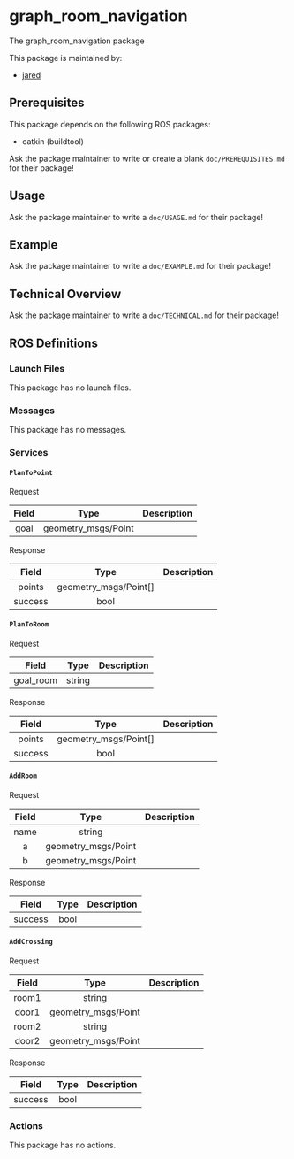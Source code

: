 # graph_room_navigation

The graph_room_navigation package

This package is maintained by:
- [jared](mailto:jared@todo.todo)

## Prerequisites

This package depends on the following ROS packages:
- catkin (buildtool)

Ask the package maintainer to write or create a blank `doc/PREREQUISITES.md` for their package!

## Usage

Ask the package maintainer to write a `doc/USAGE.md` for their package!

## Example

Ask the package maintainer to write a `doc/EXAMPLE.md` for their package!

## Technical Overview

Ask the package maintainer to write a `doc/TECHNICAL.md` for their package!

## ROS Definitions

### Launch Files

This package has no launch files.

### Messages

This package has no messages.

### Services

#### `PlanToPoint`

Request

| Field | Type | Description |
|:-:|:-:|---|
| goal | geometry_msgs/Point |  |

Response

| Field | Type | Description |
|:-:|:-:|---|
| points | geometry_msgs/Point[] |  |
| success | bool |  |

#### `PlanToRoom`

Request

| Field | Type | Description |
|:-:|:-:|---|
| goal_room | string |  |

Response

| Field | Type | Description |
|:-:|:-:|---|
| points | geometry_msgs/Point[] |  |
| success | bool |  |

#### `AddRoom`

Request

| Field | Type | Description |
|:-:|:-:|---|
| name | string |  |
| a | geometry_msgs/Point |  |
| b | geometry_msgs/Point |  |

Response

| Field | Type | Description |
|:-:|:-:|---|
| success | bool |  |

#### `AddCrossing`

Request

| Field | Type | Description |
|:-:|:-:|---|
| room1 | string |  |
| door1 | geometry_msgs/Point |  |
| room2 | string |  |
| door2 | geometry_msgs/Point |  |

Response

| Field | Type | Description |
|:-:|:-:|---|
| success | bool |  |


### Actions

This package has no actions.
